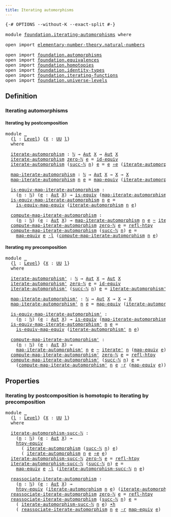 ```yaml
---
title: Iterating automorphisms
---
```


<pre class="Agda"><a id="49" class="Symbol">{-#</a> <a id="53" class="Keyword">OPTIONS</a> <a id="61" class="Pragma">--without-K</a> <a id="73" class="Pragma">--exact-split</a> <a id="87" class="Symbol">#-}</a>

<a id="92" class="Keyword">module</a> <a id="99" href="foundation.iterating-automorphisms.html" class="Module">foundation.iterating-automorphisms</a> <a id="134" class="Keyword">where</a>

<a id="141" class="Keyword">open</a> <a id="146" class="Keyword">import</a> <a id="153" href="elementary-number-theory.natural-numbers.html" class="Module">elementary-number-theory.natural-numbers</a>

<a id="195" class="Keyword">open</a> <a id="200" class="Keyword">import</a> <a id="207" href="foundation.automorphisms.html" class="Module">foundation.automorphisms</a>
<a id="232" class="Keyword">open</a> <a id="237" class="Keyword">import</a> <a id="244" href="foundation.equivalences.html" class="Module">foundation.equivalences</a>
<a id="268" class="Keyword">open</a> <a id="273" class="Keyword">import</a> <a id="280" href="foundation.homotopies.html" class="Module">foundation.homotopies</a>
<a id="302" class="Keyword">open</a> <a id="307" class="Keyword">import</a> <a id="314" href="foundation.identity-types.html" class="Module">foundation.identity-types</a>
<a id="340" class="Keyword">open</a> <a id="345" class="Keyword">import</a> <a id="352" href="foundation.iterating-functions.html" class="Module">foundation.iterating-functions</a>
<a id="383" class="Keyword">open</a> <a id="388" class="Keyword">import</a> <a id="395" href="foundation.universe-levels.html" class="Module">foundation.universe-levels</a>
</pre>
## Definition

### Iterating automorphisms

#### Iterating by postcomposition

<pre class="Agda"><a id="514" class="Keyword">module</a> <a id="521" href="foundation.iterating-automorphisms.html#521" class="Module">_</a>
  <a id="525" class="Symbol">{</a><a id="526" href="foundation.iterating-automorphisms.html#526" class="Bound">l</a> <a id="528" class="Symbol">:</a> <a id="530" href="Agda.Primitive.html#597" class="Postulate">Level</a><a id="535" class="Symbol">}</a> <a id="537" class="Symbol">{</a><a id="538" href="foundation.iterating-automorphisms.html#538" class="Bound">X</a> <a id="540" class="Symbol">:</a> <a id="542" href="foundation-core.universe-levels.html#235" class="Primitive">UU</a> <a id="545" href="foundation.iterating-automorphisms.html#526" class="Bound">l</a><a id="546" class="Symbol">}</a>
  <a id="550" class="Keyword">where</a>

  <a id="559" href="foundation.iterating-automorphisms.html#559" class="Function">iterate-automorphism</a> <a id="580" class="Symbol">:</a> <a id="582" href="elementary-number-theory.natural-numbers.html#1458" class="Datatype">ℕ</a> <a id="584" class="Symbol">→</a> <a id="586" href="foundation.automorphisms.html#1210" class="Function">Aut</a> <a id="590" href="foundation.iterating-automorphisms.html#538" class="Bound">X</a> <a id="592" class="Symbol">→</a> <a id="594" href="foundation.automorphisms.html#1210" class="Function">Aut</a> <a id="598" href="foundation.iterating-automorphisms.html#538" class="Bound">X</a>
  <a id="602" href="foundation.iterating-automorphisms.html#559" class="Function">iterate-automorphism</a> <a id="623" href="elementary-number-theory.natural-numbers.html#1479" class="InductiveConstructor">zero-ℕ</a> <a id="630" href="foundation.iterating-automorphisms.html#630" class="Bound">e</a> <a id="632" class="Symbol">=</a> <a id="634" href="foundation-core.equivalences.html#2494" class="Function">id-equiv</a>
  <a id="645" href="foundation.iterating-automorphisms.html#559" class="Function">iterate-automorphism</a> <a id="666" class="Symbol">(</a><a id="667" href="elementary-number-theory.natural-numbers.html#1492" class="InductiveConstructor">succ-ℕ</a> <a id="674" href="foundation.iterating-automorphisms.html#674" class="Bound">n</a><a id="675" class="Symbol">)</a> <a id="677" href="foundation.iterating-automorphisms.html#677" class="Bound">e</a> <a id="679" class="Symbol">=</a> <a id="681" href="foundation.iterating-automorphisms.html#677" class="Bound">e</a> <a id="683" href="foundation-core.equivalences.html#7869" class="Function Operator">∘e</a> <a id="686" class="Symbol">(</a><a id="687" href="foundation.iterating-automorphisms.html#559" class="Function">iterate-automorphism</a> <a id="708" href="foundation.iterating-automorphisms.html#674" class="Bound">n</a> <a id="710" href="foundation.iterating-automorphisms.html#677" class="Bound">e</a><a id="711" class="Symbol">)</a>

  <a id="716" href="foundation.iterating-automorphisms.html#716" class="Function">map-iterate-automorphism</a> <a id="741" class="Symbol">:</a> <a id="743" href="elementary-number-theory.natural-numbers.html#1458" class="Datatype">ℕ</a> <a id="745" class="Symbol">→</a> <a id="747" href="foundation.automorphisms.html#1210" class="Function">Aut</a> <a id="751" href="foundation.iterating-automorphisms.html#538" class="Bound">X</a> <a id="753" class="Symbol">→</a> <a id="755" href="foundation.iterating-automorphisms.html#538" class="Bound">X</a> <a id="757" class="Symbol">→</a> <a id="759" href="foundation.iterating-automorphisms.html#538" class="Bound">X</a>
  <a id="763" href="foundation.iterating-automorphisms.html#716" class="Function">map-iterate-automorphism</a> <a id="788" href="foundation.iterating-automorphisms.html#788" class="Bound">n</a> <a id="790" href="foundation.iterating-automorphisms.html#790" class="Bound">e</a> <a id="792" class="Symbol">=</a> <a id="794" href="foundation-core.equivalences.html#1821" class="Function">map-equiv</a> <a id="804" class="Symbol">(</a><a id="805" href="foundation.iterating-automorphisms.html#559" class="Function">iterate-automorphism</a> <a id="826" href="foundation.iterating-automorphisms.html#788" class="Bound">n</a> <a id="828" href="foundation.iterating-automorphisms.html#790" class="Bound">e</a><a id="829" class="Symbol">)</a>

  <a id="834" href="foundation.iterating-automorphisms.html#834" class="Function">is-equiv-map-iterate-automorphism</a> <a id="868" class="Symbol">:</a>
    <a id="874" class="Symbol">(</a><a id="875" href="foundation.iterating-automorphisms.html#875" class="Bound">n</a> <a id="877" class="Symbol">:</a> <a id="879" href="elementary-number-theory.natural-numbers.html#1458" class="Datatype">ℕ</a><a id="880" class="Symbol">)</a> <a id="882" class="Symbol">(</a><a id="883" href="foundation.iterating-automorphisms.html#883" class="Bound">e</a> <a id="885" class="Symbol">:</a> <a id="887" href="foundation.automorphisms.html#1210" class="Function">Aut</a> <a id="891" href="foundation.iterating-automorphisms.html#538" class="Bound">X</a><a id="892" class="Symbol">)</a> <a id="894" class="Symbol">→</a> <a id="896" href="foundation-core.equivalences.html#1556" class="Function">is-equiv</a> <a id="905" class="Symbol">(</a><a id="906" href="foundation.iterating-automorphisms.html#716" class="Function">map-iterate-automorphism</a> <a id="931" href="foundation.iterating-automorphisms.html#875" class="Bound">n</a> <a id="933" href="foundation.iterating-automorphisms.html#883" class="Bound">e</a><a id="934" class="Symbol">)</a>
  <a id="938" href="foundation.iterating-automorphisms.html#834" class="Function">is-equiv-map-iterate-automorphism</a> <a id="972" href="foundation.iterating-automorphisms.html#972" class="Bound">n</a> <a id="974" href="foundation.iterating-automorphisms.html#974" class="Bound">e</a> <a id="976" class="Symbol">=</a>
    <a id="982" href="foundation-core.equivalences.html#1876" class="Function">is-equiv-map-equiv</a> <a id="1001" class="Symbol">(</a><a id="1002" href="foundation.iterating-automorphisms.html#559" class="Function">iterate-automorphism</a> <a id="1023" href="foundation.iterating-automorphisms.html#972" class="Bound">n</a> <a id="1025" href="foundation.iterating-automorphisms.html#974" class="Bound">e</a><a id="1026" class="Symbol">)</a>

  <a id="1031" href="foundation.iterating-automorphisms.html#1031" class="Function">compute-map-iterate-automorphism</a> <a id="1064" class="Symbol">:</a>
    <a id="1070" class="Symbol">(</a><a id="1071" href="foundation.iterating-automorphisms.html#1071" class="Bound">n</a> <a id="1073" class="Symbol">:</a> <a id="1075" href="elementary-number-theory.natural-numbers.html#1458" class="Datatype">ℕ</a><a id="1076" class="Symbol">)</a> <a id="1078" class="Symbol">(</a><a id="1079" href="foundation.iterating-automorphisms.html#1079" class="Bound">e</a> <a id="1081" class="Symbol">:</a> <a id="1083" href="foundation.automorphisms.html#1210" class="Function">Aut</a> <a id="1087" href="foundation.iterating-automorphisms.html#538" class="Bound">X</a><a id="1088" class="Symbol">)</a> <a id="1090" class="Symbol">→</a> <a id="1092" href="foundation.iterating-automorphisms.html#716" class="Function">map-iterate-automorphism</a> <a id="1117" href="foundation.iterating-automorphisms.html#1071" class="Bound">n</a> <a id="1119" href="foundation.iterating-automorphisms.html#1079" class="Bound">e</a> <a id="1121" href="foundation-core.homotopies.html#627" class="Function Operator">~</a> <a id="1123" href="foundation.iterating-functions.html#1797" class="Function">iterate</a> <a id="1131" href="foundation.iterating-automorphisms.html#1071" class="Bound">n</a> <a id="1133" class="Symbol">(</a><a id="1134" href="foundation-core.equivalences.html#1821" class="Function">map-equiv</a> <a id="1144" href="foundation.iterating-automorphisms.html#1079" class="Bound">e</a><a id="1145" class="Symbol">)</a>
  <a id="1149" href="foundation.iterating-automorphisms.html#1031" class="Function">compute-map-iterate-automorphism</a> <a id="1182" href="elementary-number-theory.natural-numbers.html#1479" class="InductiveConstructor">zero-ℕ</a> <a id="1189" href="foundation.iterating-automorphisms.html#1189" class="Bound">e</a> <a id="1191" class="Symbol">=</a> <a id="1193" href="foundation-core.homotopies.html#741" class="Function">refl-htpy</a>
  <a id="1205" href="foundation.iterating-automorphisms.html#1031" class="Function">compute-map-iterate-automorphism</a> <a id="1238" class="Symbol">(</a><a id="1239" href="elementary-number-theory.natural-numbers.html#1492" class="InductiveConstructor">succ-ℕ</a> <a id="1246" href="foundation.iterating-automorphisms.html#1246" class="Bound">n</a><a id="1247" class="Symbol">)</a> <a id="1249" href="foundation.iterating-automorphisms.html#1249" class="Bound">e</a> <a id="1251" class="Symbol">=</a>
    <a id="1257" href="foundation-core.equivalences.html#1821" class="Function">map-equiv</a> <a id="1267" href="foundation.iterating-automorphisms.html#1249" class="Bound">e</a> <a id="1269" href="foundation-core.homotopies.html#1877" class="Function Operator">·l</a> <a id="1272" class="Symbol">(</a><a id="1273" href="foundation.iterating-automorphisms.html#1031" class="Function">compute-map-iterate-automorphism</a> <a id="1306" href="foundation.iterating-automorphisms.html#1246" class="Bound">n</a> <a id="1308" href="foundation.iterating-automorphisms.html#1249" class="Bound">e</a><a id="1309" class="Symbol">)</a>
</pre>
#### Iterating my precomposition

<pre class="Agda"><a id="1358" class="Keyword">module</a> <a id="1365" href="foundation.iterating-automorphisms.html#1365" class="Module">_</a>
  <a id="1369" class="Symbol">{</a><a id="1370" href="foundation.iterating-automorphisms.html#1370" class="Bound">l</a> <a id="1372" class="Symbol">:</a> <a id="1374" href="Agda.Primitive.html#597" class="Postulate">Level</a><a id="1379" class="Symbol">}</a> <a id="1381" class="Symbol">{</a><a id="1382" href="foundation.iterating-automorphisms.html#1382" class="Bound">X</a> <a id="1384" class="Symbol">:</a> <a id="1386" href="foundation-core.universe-levels.html#235" class="Primitive">UU</a> <a id="1389" href="foundation.iterating-automorphisms.html#1370" class="Bound">l</a><a id="1390" class="Symbol">}</a>
  <a id="1394" class="Keyword">where</a>

  <a id="1403" href="foundation.iterating-automorphisms.html#1403" class="Function">iterate-automorphism&#39;</a> <a id="1425" class="Symbol">:</a> <a id="1427" href="elementary-number-theory.natural-numbers.html#1458" class="Datatype">ℕ</a> <a id="1429" class="Symbol">→</a> <a id="1431" href="foundation.automorphisms.html#1210" class="Function">Aut</a> <a id="1435" href="foundation.iterating-automorphisms.html#1382" class="Bound">X</a> <a id="1437" class="Symbol">→</a> <a id="1439" href="foundation.automorphisms.html#1210" class="Function">Aut</a> <a id="1443" href="foundation.iterating-automorphisms.html#1382" class="Bound">X</a>
  <a id="1447" href="foundation.iterating-automorphisms.html#1403" class="Function">iterate-automorphism&#39;</a> <a id="1469" href="elementary-number-theory.natural-numbers.html#1479" class="InductiveConstructor">zero-ℕ</a> <a id="1476" href="foundation.iterating-automorphisms.html#1476" class="Bound">e</a> <a id="1478" class="Symbol">=</a> <a id="1480" href="foundation-core.equivalences.html#2494" class="Function">id-equiv</a>
  <a id="1491" href="foundation.iterating-automorphisms.html#1403" class="Function">iterate-automorphism&#39;</a> <a id="1513" class="Symbol">(</a><a id="1514" href="elementary-number-theory.natural-numbers.html#1492" class="InductiveConstructor">succ-ℕ</a> <a id="1521" href="foundation.iterating-automorphisms.html#1521" class="Bound">n</a><a id="1522" class="Symbol">)</a> <a id="1524" href="foundation.iterating-automorphisms.html#1524" class="Bound">e</a> <a id="1526" class="Symbol">=</a> <a id="1528" href="foundation.iterating-automorphisms.html#1403" class="Function">iterate-automorphism&#39;</a> <a id="1550" href="foundation.iterating-automorphisms.html#1521" class="Bound">n</a> <a id="1552" href="foundation.iterating-automorphisms.html#1524" class="Bound">e</a> <a id="1554" href="foundation-core.equivalences.html#7869" class="Function Operator">∘e</a> <a id="1557" href="foundation.iterating-automorphisms.html#1524" class="Bound">e</a>

  <a id="1562" href="foundation.iterating-automorphisms.html#1562" class="Function">map-iterate-automorphism&#39;</a> <a id="1588" class="Symbol">:</a> <a id="1590" href="elementary-number-theory.natural-numbers.html#1458" class="Datatype">ℕ</a> <a id="1592" class="Symbol">→</a> <a id="1594" href="foundation.automorphisms.html#1210" class="Function">Aut</a> <a id="1598" href="foundation.iterating-automorphisms.html#1382" class="Bound">X</a> <a id="1600" class="Symbol">→</a> <a id="1602" href="foundation.iterating-automorphisms.html#1382" class="Bound">X</a> <a id="1604" class="Symbol">→</a> <a id="1606" href="foundation.iterating-automorphisms.html#1382" class="Bound">X</a>
  <a id="1610" href="foundation.iterating-automorphisms.html#1562" class="Function">map-iterate-automorphism&#39;</a> <a id="1636" href="foundation.iterating-automorphisms.html#1636" class="Bound">n</a> <a id="1638" href="foundation.iterating-automorphisms.html#1638" class="Bound">e</a> <a id="1640" class="Symbol">=</a> <a id="1642" href="foundation-core.equivalences.html#1821" class="Function">map-equiv</a> <a id="1652" class="Symbol">(</a><a id="1653" href="foundation.iterating-automorphisms.html#1403" class="Function">iterate-automorphism&#39;</a> <a id="1675" href="foundation.iterating-automorphisms.html#1636" class="Bound">n</a> <a id="1677" href="foundation.iterating-automorphisms.html#1638" class="Bound">e</a><a id="1678" class="Symbol">)</a>

  <a id="1683" href="foundation.iterating-automorphisms.html#1683" class="Function">is-equiv-map-iterate-automorphism&#39;</a> <a id="1718" class="Symbol">:</a>
    <a id="1724" class="Symbol">(</a><a id="1725" href="foundation.iterating-automorphisms.html#1725" class="Bound">n</a> <a id="1727" class="Symbol">:</a> <a id="1729" href="elementary-number-theory.natural-numbers.html#1458" class="Datatype">ℕ</a><a id="1730" class="Symbol">)</a> <a id="1732" class="Symbol">(</a><a id="1733" href="foundation.iterating-automorphisms.html#1733" class="Bound">e</a> <a id="1735" class="Symbol">:</a> <a id="1737" href="foundation.automorphisms.html#1210" class="Function">Aut</a> <a id="1741" href="foundation.iterating-automorphisms.html#1382" class="Bound">X</a><a id="1742" class="Symbol">)</a> <a id="1744" class="Symbol">→</a> <a id="1746" href="foundation-core.equivalences.html#1556" class="Function">is-equiv</a> <a id="1755" class="Symbol">(</a><a id="1756" href="foundation.iterating-automorphisms.html#1562" class="Function">map-iterate-automorphism&#39;</a> <a id="1782" href="foundation.iterating-automorphisms.html#1725" class="Bound">n</a> <a id="1784" href="foundation.iterating-automorphisms.html#1733" class="Bound">e</a><a id="1785" class="Symbol">)</a>
  <a id="1789" href="foundation.iterating-automorphisms.html#1683" class="Function">is-equiv-map-iterate-automorphism&#39;</a> <a id="1824" href="foundation.iterating-automorphisms.html#1824" class="Bound">n</a> <a id="1826" href="foundation.iterating-automorphisms.html#1826" class="Bound">e</a> <a id="1828" class="Symbol">=</a>
    <a id="1834" href="foundation-core.equivalences.html#1876" class="Function">is-equiv-map-equiv</a> <a id="1853" class="Symbol">(</a><a id="1854" href="foundation.iterating-automorphisms.html#1403" class="Function">iterate-automorphism&#39;</a> <a id="1876" href="foundation.iterating-automorphisms.html#1824" class="Bound">n</a> <a id="1878" href="foundation.iterating-automorphisms.html#1826" class="Bound">e</a><a id="1879" class="Symbol">)</a>

  <a id="1884" href="foundation.iterating-automorphisms.html#1884" class="Function">compute-map-iterate-automorphism&#39;</a> <a id="1918" class="Symbol">:</a>
    <a id="1924" class="Symbol">(</a><a id="1925" href="foundation.iterating-automorphisms.html#1925" class="Bound">n</a> <a id="1927" class="Symbol">:</a> <a id="1929" href="elementary-number-theory.natural-numbers.html#1458" class="Datatype">ℕ</a><a id="1930" class="Symbol">)</a> <a id="1932" class="Symbol">(</a><a id="1933" href="foundation.iterating-automorphisms.html#1933" class="Bound">e</a> <a id="1935" class="Symbol">:</a> <a id="1937" href="foundation.automorphisms.html#1210" class="Function">Aut</a> <a id="1941" href="foundation.iterating-automorphisms.html#1382" class="Bound">X</a><a id="1942" class="Symbol">)</a> <a id="1944" class="Symbol">→</a>
    <a id="1950" href="foundation.iterating-automorphisms.html#1562" class="Function">map-iterate-automorphism&#39;</a> <a id="1976" href="foundation.iterating-automorphisms.html#1925" class="Bound">n</a> <a id="1978" href="foundation.iterating-automorphisms.html#1933" class="Bound">e</a> <a id="1980" href="foundation-core.homotopies.html#627" class="Function Operator">~</a> <a id="1982" href="foundation.iterating-functions.html#1902" class="Function">iterate&#39;</a> <a id="1991" href="foundation.iterating-automorphisms.html#1925" class="Bound">n</a> <a id="1993" class="Symbol">(</a><a id="1994" href="foundation-core.equivalences.html#1821" class="Function">map-equiv</a> <a id="2004" href="foundation.iterating-automorphisms.html#1933" class="Bound">e</a><a id="2005" class="Symbol">)</a>
  <a id="2009" href="foundation.iterating-automorphisms.html#1884" class="Function">compute-map-iterate-automorphism&#39;</a> <a id="2043" href="elementary-number-theory.natural-numbers.html#1479" class="InductiveConstructor">zero-ℕ</a> <a id="2050" href="foundation.iterating-automorphisms.html#2050" class="Bound">e</a> <a id="2052" class="Symbol">=</a> <a id="2054" href="foundation-core.homotopies.html#741" class="Function">refl-htpy</a>
  <a id="2066" href="foundation.iterating-automorphisms.html#1884" class="Function">compute-map-iterate-automorphism&#39;</a> <a id="2100" class="Symbol">(</a><a id="2101" href="elementary-number-theory.natural-numbers.html#1492" class="InductiveConstructor">succ-ℕ</a> <a id="2108" href="foundation.iterating-automorphisms.html#2108" class="Bound">n</a><a id="2109" class="Symbol">)</a> <a id="2111" href="foundation.iterating-automorphisms.html#2111" class="Bound">e</a> <a id="2113" class="Symbol">=</a>
    <a id="2119" class="Symbol">(</a><a id="2120" href="foundation.iterating-automorphisms.html#1884" class="Function">compute-map-iterate-automorphism&#39;</a> <a id="2154" href="foundation.iterating-automorphisms.html#2108" class="Bound">n</a> <a id="2156" href="foundation.iterating-automorphisms.html#2111" class="Bound">e</a> <a id="2158" href="foundation-core.homotopies.html#2083" class="Function Operator">·r</a> <a id="2161" class="Symbol">(</a><a id="2162" href="foundation-core.equivalences.html#1821" class="Function">map-equiv</a> <a id="2172" href="foundation.iterating-automorphisms.html#2111" class="Bound">e</a><a id="2173" class="Symbol">))</a>
</pre>
## Properties

### Iterating by postcomposition is homotopic to iterating by precomposition

<pre class="Agda"><a id="2282" class="Keyword">module</a> <a id="2289" href="foundation.iterating-automorphisms.html#2289" class="Module">_</a>
  <a id="2293" class="Symbol">{</a><a id="2294" href="foundation.iterating-automorphisms.html#2294" class="Bound">l</a> <a id="2296" class="Symbol">:</a> <a id="2298" href="Agda.Primitive.html#597" class="Postulate">Level</a><a id="2303" class="Symbol">}</a> <a id="2305" class="Symbol">{</a><a id="2306" href="foundation.iterating-automorphisms.html#2306" class="Bound">X</a> <a id="2308" class="Symbol">:</a> <a id="2310" href="foundation-core.universe-levels.html#235" class="Primitive">UU</a> <a id="2313" href="foundation.iterating-automorphisms.html#2294" class="Bound">l</a><a id="2314" class="Symbol">}</a>
  <a id="2318" class="Keyword">where</a>

  <a id="2327" href="foundation.iterating-automorphisms.html#2327" class="Function">iterate-automorphism-succ-ℕ</a> <a id="2355" class="Symbol">:</a>
    <a id="2361" class="Symbol">(</a><a id="2362" href="foundation.iterating-automorphisms.html#2362" class="Bound">n</a> <a id="2364" class="Symbol">:</a> <a id="2366" href="elementary-number-theory.natural-numbers.html#1458" class="Datatype">ℕ</a><a id="2367" class="Symbol">)</a> <a id="2369" class="Symbol">(</a><a id="2370" href="foundation.iterating-automorphisms.html#2370" class="Bound">e</a> <a id="2372" class="Symbol">:</a> <a id="2374" href="foundation.automorphisms.html#1210" class="Function">Aut</a> <a id="2378" href="foundation.iterating-automorphisms.html#2306" class="Bound">X</a><a id="2379" class="Symbol">)</a> <a id="2381" class="Symbol">→</a>
    <a id="2387" href="foundation.equivalences.html#12756" class="Function">htpy-equiv</a>
      <a id="2404" class="Symbol">(</a> <a id="2406" href="foundation.iterating-automorphisms.html#559" class="Function">iterate-automorphism</a> <a id="2427" class="Symbol">(</a><a id="2428" href="elementary-number-theory.natural-numbers.html#1492" class="InductiveConstructor">succ-ℕ</a> <a id="2435" href="foundation.iterating-automorphisms.html#2362" class="Bound">n</a><a id="2436" class="Symbol">)</a> <a id="2438" href="foundation.iterating-automorphisms.html#2370" class="Bound">e</a><a id="2439" class="Symbol">)</a>
      <a id="2447" class="Symbol">(</a> <a id="2449" href="foundation.iterating-automorphisms.html#559" class="Function">iterate-automorphism</a> <a id="2470" href="foundation.iterating-automorphisms.html#2362" class="Bound">n</a> <a id="2472" href="foundation.iterating-automorphisms.html#2370" class="Bound">e</a> <a id="2474" href="foundation-core.equivalences.html#7869" class="Function Operator">∘e</a> <a id="2477" href="foundation.iterating-automorphisms.html#2370" class="Bound">e</a><a id="2478" class="Symbol">)</a>
  <a id="2482" href="foundation.iterating-automorphisms.html#2327" class="Function">iterate-automorphism-succ-ℕ</a> <a id="2510" href="elementary-number-theory.natural-numbers.html#1479" class="InductiveConstructor">zero-ℕ</a> <a id="2517" href="foundation.iterating-automorphisms.html#2517" class="Bound">e</a> <a id="2519" class="Symbol">=</a> <a id="2521" href="foundation-core.homotopies.html#741" class="Function">refl-htpy</a>
  <a id="2533" href="foundation.iterating-automorphisms.html#2327" class="Function">iterate-automorphism-succ-ℕ</a> <a id="2561" class="Symbol">(</a><a id="2562" href="elementary-number-theory.natural-numbers.html#1492" class="InductiveConstructor">succ-ℕ</a> <a id="2569" href="foundation.iterating-automorphisms.html#2569" class="Bound">n</a><a id="2570" class="Symbol">)</a> <a id="2572" href="foundation.iterating-automorphisms.html#2572" class="Bound">e</a> <a id="2574" class="Symbol">=</a>
    <a id="2580" href="foundation-core.equivalences.html#1821" class="Function">map-equiv</a> <a id="2590" href="foundation.iterating-automorphisms.html#2572" class="Bound">e</a> <a id="2592" href="foundation-core.homotopies.html#1877" class="Function Operator">·l</a> <a id="2595" class="Symbol">(</a><a id="2596" href="foundation.iterating-automorphisms.html#2327" class="Function">iterate-automorphism-succ-ℕ</a> <a id="2624" href="foundation.iterating-automorphisms.html#2569" class="Bound">n</a> <a id="2626" href="foundation.iterating-automorphisms.html#2572" class="Bound">e</a><a id="2627" class="Symbol">)</a>

  <a id="2632" href="foundation.iterating-automorphisms.html#2632" class="Function">reassociate-iterate-automorphism</a> <a id="2665" class="Symbol">:</a>
    <a id="2671" class="Symbol">(</a><a id="2672" href="foundation.iterating-automorphisms.html#2672" class="Bound">n</a> <a id="2674" class="Symbol">:</a> <a id="2676" href="elementary-number-theory.natural-numbers.html#1458" class="Datatype">ℕ</a><a id="2677" class="Symbol">)</a> <a id="2679" class="Symbol">(</a><a id="2680" href="foundation.iterating-automorphisms.html#2680" class="Bound">e</a> <a id="2682" class="Symbol">:</a> <a id="2684" href="foundation.automorphisms.html#1210" class="Function">Aut</a> <a id="2688" href="foundation.iterating-automorphisms.html#2306" class="Bound">X</a><a id="2689" class="Symbol">)</a> <a id="2691" class="Symbol">→</a>
    <a id="2697" href="foundation.equivalences.html#12756" class="Function">htpy-equiv</a> <a id="2708" class="Symbol">(</a><a id="2709" href="foundation.iterating-automorphisms.html#559" class="Function">iterate-automorphism</a> <a id="2730" href="foundation.iterating-automorphisms.html#2672" class="Bound">n</a> <a id="2732" href="foundation.iterating-automorphisms.html#2680" class="Bound">e</a><a id="2733" class="Symbol">)</a> <a id="2735" class="Symbol">(</a><a id="2736" href="foundation.iterating-automorphisms.html#1403" class="Function">iterate-automorphism&#39;</a> <a id="2758" href="foundation.iterating-automorphisms.html#2672" class="Bound">n</a> <a id="2760" href="foundation.iterating-automorphisms.html#2680" class="Bound">e</a><a id="2761" class="Symbol">)</a>
  <a id="2765" href="foundation.iterating-automorphisms.html#2632" class="Function">reassociate-iterate-automorphism</a> <a id="2798" href="elementary-number-theory.natural-numbers.html#1479" class="InductiveConstructor">zero-ℕ</a> <a id="2805" href="foundation.iterating-automorphisms.html#2805" class="Bound">e</a> <a id="2807" class="Symbol">=</a> <a id="2809" href="foundation-core.homotopies.html#741" class="Function">refl-htpy</a>
  <a id="2821" href="foundation.iterating-automorphisms.html#2632" class="Function">reassociate-iterate-automorphism</a> <a id="2854" class="Symbol">(</a><a id="2855" href="elementary-number-theory.natural-numbers.html#1492" class="InductiveConstructor">succ-ℕ</a> <a id="2862" href="foundation.iterating-automorphisms.html#2862" class="Bound">n</a><a id="2863" class="Symbol">)</a> <a id="2865" href="foundation.iterating-automorphisms.html#2865" class="Bound">e</a> <a id="2867" class="Symbol">=</a>
    <a id="2873" class="Symbol">(</a> <a id="2875" href="foundation.iterating-automorphisms.html#2327" class="Function">iterate-automorphism-succ-ℕ</a> <a id="2903" href="foundation.iterating-automorphisms.html#2862" class="Bound">n</a> <a id="2905" href="foundation.iterating-automorphisms.html#2865" class="Bound">e</a><a id="2906" class="Symbol">)</a> <a id="2908" href="foundation-core.homotopies.html#1167" class="Function Operator">∙h</a>
    <a id="2915" class="Symbol">(</a> <a id="2917" href="foundation.iterating-automorphisms.html#2632" class="Function">reassociate-iterate-automorphism</a> <a id="2950" href="foundation.iterating-automorphisms.html#2862" class="Bound">n</a> <a id="2952" href="foundation.iterating-automorphisms.html#2865" class="Bound">e</a> <a id="2954" href="foundation-core.homotopies.html#2083" class="Function Operator">·r</a> <a id="2957" href="foundation-core.equivalences.html#1821" class="Function">map-equiv</a> <a id="2967" href="foundation.iterating-automorphisms.html#2865" class="Bound">e</a><a id="2968" class="Symbol">)</a>
</pre>